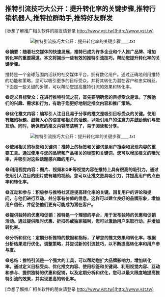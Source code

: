 ## **推特引流技巧大公开：提升转化率的关键步骤,推特行销机器人,推特拉群助手,推特好友群发**

[😍想了解推广相关软件的朋友请登录 http://www.vst.tw](http://www.vst.tw)

 <center><img src="https://vst.tw/MP4/tuiguang/png/0.png" alt="推特引流技巧大公开：提升转化率的关键步骤____.txt"></center>

**😄摘要：随着社交媒体的快速发展，推特已成为许多企业和个人推广品牌、增加转化率的重要渠道。本文将揭示一些有效的推特引流技巧，帮助您提升转化率的关键步骤。**

推特是一个全球范围内活跃的社交媒体平台，拥有数亿用户。通过正确地利用推特的功能和策略，您可以吸引更多的目标受众，并将其转化为潜在客户和忠实粉丝。下面是一些关键的步骤，可以帮助您提高推特引流的效果和转化率。

**😄定义目标受众：在进行推特引流之前，首先要明确您的目标受众是谁。了解他们的兴趣、需求和行为，有助于您更好地制定推文内容和推广策略。**

**😄优化推文内容：编写引人注目且易于分享的推文是吸引目标受众的关键。使用有趣的标题、鼓舞人心的语言和相关的话题，以吸引用户的注意力并鼓励他们与您互动。同时，确保您的推文内容简洁明了，易于阅读和分享。**

 <center><img src="https://vst.tw/MP4/tuiguang/png/3.png" alt="推特引流技巧大公开：提升转化率的关键步骤____.txt"></center>

**😄使用相关的标签和关键词：推特上的标签和关键词是用户搜索和发现内容的重要工具。通过使用与您的品牌和产品相关的标签和关键词，您可以增加推文的曝光率，并吸引对这些话题感兴趣的用户。**

**😄利用视觉内容：图片、视频和GIF等视觉内容在推特上具有很高的吸引力。通过使用引人注目的图片或有趣的视频，您可以让推文更具吸引力，并提高用户的点击率和转化率。**

**😄互动和参与：积极参与推特社区是提高转化率的关键。回复用户的评论和提问，与他们进行互动，并分享有价值的信息。这样可以建立良好的品牌形象，增加用户信任，并促使他们更有可能成为潜在客户。**

**😄提供独特的优惠和促销：推特是一个理想的平台，用于发布独特的优惠和促销活动。通过提供限时优惠、折扣码或独家福利，您可以激励用户采取行动，并增加转化率。**

**😄分析和优化：定期分析推特的数据和指标，了解您的推文效果和转化率。根据分析结果进行优化，调整策略，并尝试新的引流技巧，以不断提高转化率和用户参与度。**

**😄总结：推特引流是一个强大的工具，可以帮助您扩大品牌影响力，增加转化率。通过定义目标受众、优化推文内容、使用标签和关键词、利用视觉内容、互动和参与、提供独特的优惠和促销，以及定期分析和优化，您可以最大限度地提高推特引流的效果，并实现更高的转化率。**

[😍想了解推广相关软件的朋友请登录 http://www.vst.tw](http://www.vst.tw)



